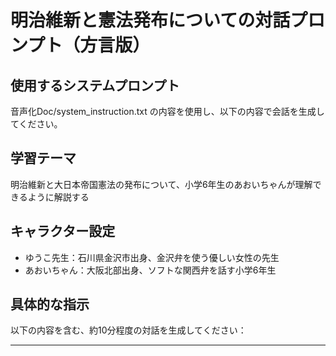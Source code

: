 # 明治維新と憲法発布についての対話プロンプト（方言版）

## 使用するシステムプロンプト
音声化Doc/system_instruction.txt の内容を使用し、以下の内容で会話を生成してください。

## 学習テーマ
明治維新と大日本帝国憲法の発布について、小学6年生のあおいちゃんが理解できるように解説する

## キャラクター設定
- ゆうこ先生：石川県金沢市出身、金沢弁を使う優しい女性の先生
- あおいちゃん：大阪北部出身、ソフトな関西弁を話す小学6年生

## 具体的な指示
以下の内容を含む、約10分程度の対話を生成してください：

---

<Style instructions>
Speaker 1（ゆうこ先生）: こんにちは、あおいちゃん。今日はメイジイシンについて勉強しましょうね。メイジイシンって聞いたことはあるかいね？

Speaker 2（あおいちゃん）: えーっと...エドジダイが終わって、新しい時代になったことかな？でも、詳しくはようわからへんねん...

Speaker 1: そうそう！よう知ってるやんね。エドジダイが終わってメイジジダイが始まったんやわ。1868年、今から約150年前のことながいね。このとき、日本はすごく大きく変わったんやよ。

Speaker 2: へぇー、150年前かいな。すごい昔やなぁ。どんなふうに変わったん？

Speaker 1: まずね、政治の中心が変わったんやわ。エドジダイはショーグンサマが日本を治めとったやろ？でもメイジイシンで、テンノーを中心とした新しい政府ができたんやよ。

Speaker 2: あ、そうか！だから「オーセイフッコ」って言うんやんな！でも、どうして急に変わったん？

Speaker 1: いい質問やね！実は外国からクロフネがやってきて、日本も近代化しないかんようになったんやわ。そこで新政府は「ゴカジョウノゴセイモン」という新しい国の方針を決めたんやよ。

Speaker 2: ゴカジョウノゴセイモン...なんか難しそうやなぁ...

Speaker 1: 大丈夫やよ、簡単に言うとね、「みんなで話し合って国のことを決めよう」「身分に関係なく能力のある人を大切にしよう」「悪い習慣はやめて、世界から学ぼう」ということを約束したんやわ。

Speaker 2: あ、なるほど！エドジダイの身分制度とかをやめて、新しい国にしようとしたんやな。

Speaker 1: その通り！すごいやんね、あおいちゃん。そして1871年には「ハイハンチケン」といって、藩をなくして県を作ったんやよ。今の都道府県の始まりながいね。

Speaker 2: えー！じゃあ、お殿様とかはどうなってしもたん？

Speaker 1: ハンシュやった人たちはカゾクという新しい身分になって、トウキョウに住むようになったんやわ。そして中央政府が全国を直接治めるようになったんやよ。これをチュウオウシュウケンカって言うんやけど...

Speaker 2: うーん、チュウオウシュウケンカ...また難しい言葉やなぁ...

Speaker 1: そうやね、簡単に言うと、トウキョウの政府が日本全体のルールを決めるようになったということやわ。それから、人々の生活も大きく変わったんやよ。これを「ブンメイカイカ」って言うんやけど、どんな変化があったと思う？

Speaker 2: あ！ちょんまげをやめて、洋服を着るようになったんやろ？社会の教科書で見たわ！

Speaker 1: すごい！よう覚えてるやんね。他にも、牛肉を食べるようになったり、ガス灯で街が明るくなったり、鉄道が走るようになったりしたんやよ。1872年にはシンバシとヨコハマの間に初めて鉄道が開通したながいね。

Speaker 2: わぁ、急に西洋みたいになったんやな！でも、みんな喜んでたんかな？

Speaker 1: 実はね、急激な変化に戸惑う人も多かったんやわ。そして政府に対して「もっと国民の意見を聞いてほしい」という声が上がるようになったんやよ。これがジユウミンケンウンドウながいね。

Speaker 2: ジユウミンケンウンドウ...また新しい言葉やなぁ...

Speaker 1: イタガキタイスケという人が中心になって、「国民も政治に参加できるようにしよう」という運動を始めたんやわ。「イタガキ死すともジユウは死せず」という有名な言葉があるんやよ。

Speaker 2: かっこええ言葉やんな！でも、政府はどうしたん？

Speaker 1: 政府は、まずケンポウを作ることにしたんやわ。イトウヒロブミという人がヨーロッパに行って、いろんな国のケンポウを勉強してきたんやよ。特にドイツのケンポウを参考にしたんやって。

Speaker 2: イトウヒロブミ...聞いたことあるわ！お札の人やろ？

Speaker 1: そう！昔の千円札の人やわ。よう知ってるやんね。そして1889年2月11日、ついにダイニッポンテイコクケンポウが発布されたんやよ。

Speaker 2: ダイニッポンテイコクケンポウ...すごい強そうな名前やなぁ。

Speaker 1: そうやね。このケンポウの一番の特徴は、テンノーにシュケンがあるということやわ。つまり、テンノーが国の最高の決定権を持っているということながいね。

Speaker 2: えーっと...じゃあ、国民はどうなるん？

Speaker 1: 国民は「シンミン」と呼ばれて、テンノーに従う立場やったんやわ。でも、テイコクギカイという国会ができて、選挙で選ばれた議員が法律を作ることができるようになったんやよ。

Speaker 2: あ、少しは国民の意見も聞いてもらえるようになったんやな！

Speaker 1: そうながいね。ただし、センキョケンがあったのは税金をたくさん払っている男性だけで、全体の約1％の人しか投票できんかったんやわ。

Speaker 2: えー！1％だけ？それやったら、ほとんどの人は選挙できへんかったんやな...

Speaker 1: その通りやわ。今のニッポンコクケンポウとは大きく違うやろ？でも、当時のアジアでは初めての近代的なケンポウやったから、とても画期的やったんやよ。

Speaker 2: なるほど...少しずつ近代的な国になっていったんやなぁ。でも覚えることがぎょうさんあって大変やわ...

Speaker 1: 大丈夫やよ、あおいちゃん。大切なのは「なぜそうなったのか」を理解することながいね。メイジイシンは、日本が近代国家になるための大きな転換点やったということを覚えておいてね。

Speaker 2: はい！エドジダイが終わって、テンノー中心の新しい政府ができて、西洋の文化を取り入れて、ケンポウも作った...ということやな！

Speaker 1: 素晴らしい！完璧にまとめられたやんね。あおいちゃん、ほんまによう頑張ったわ。次回はニッシン・ニチロセンソウについて勉強しましょうね。

Speaker 2: はい！ゆうこ先生の説明、めっちゃわかりやすかったわ！ありがとうございました！

---

## 音声生成時の注意事項
- ゆうこ先生：落ち着いた上品な女性の声（金沢弁）
- あおいちゃん：明るく元気な小学生の女の子の声（関西弁）
- 固有名詞はすべてカタカナ表記で正確な読み方を指定
- 会話のテンポは自然に、あおいちゃんの理解度に合わせてゆっくりめに
- 方言の特徴を活かしつつ、教育内容は正確に伝える
